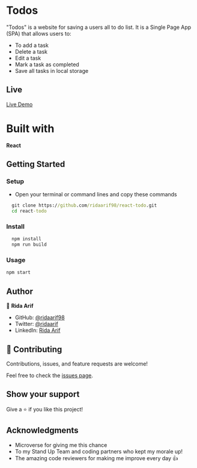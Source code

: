 # Todos

"Todos" is a website for saving a users all to do list. It is a Single Page App (SPA) that allows users to:

- To add a task
- Delete a task
- Edit a task
- Mark a task as completed
- Save all tasks in local storage

## Live 

  [Live Demo](https://ridaarif98.github.io/react-todo/)

# Built with

**React**

## Getting Started

### Setup

- Open your terminal or command lines and copy these commands

```cmd
  git clone https://github.com/ridaarif98/react-todo.git
  cd react-todo
```

### Install

```cmd
  npm install
  npm run build
```

### Usage

```cmd
npm start
```

## Author

👤 **Rida Arif**

- GitHub: [@ridaarif98](https://github.com/ridaarif98)
- Twitter: [@ridaarif](https://twitter.com/Rida29984906)
- LinkedIn: [Rida Arif](https://www.linkedin.com/in/rida-arif-90945520b/)

## 🤝 Contributing

Contributions, issues, and feature requests are welcome!

Feel free to check the [issues page](https://github.com/ridaarif98/react-todo/issues).

## Show your support

Give a ⭐️ if you like this project!

## Acknowledgments

- Microverse for giving me this chance
- To my Stand Up Team and coding partners who kept my morale up!
- The amazing code reviewers for making me improve every day :thumbsup:
